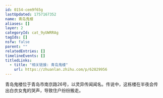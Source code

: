 ```yaml
---
id: 0154-cem9f65g
lastUpdated: 1757167352
name: 青岛鬼楼
aliases: []
layer: 2
categoryId: cat_9yUWRRAg
tagIds: []
nsfw: false
parent: ""
relatedEntries: []
timelineEvents: []
titledLinks:
  - title: "相关链接: 青岛鬼楼"
    url: https://zhuanlan.zhihu.com/p/62829956
---
```


青岛鬼楼位于青岛市南京路26号，以灵异传闻闻名。传说中，这栋楼在半夜会传出白衣女鬼的哭声，导致住户纷纷搬走。